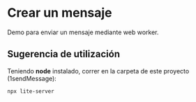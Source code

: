 # Crear un mensaje
Demo para enviar un mensaje mediante web worker.

## Sugerencia de utilización
Teniendo **node** instalado, correr en la carpeta de este proyecto (1sendMessage):
```
npx lite-server
```
